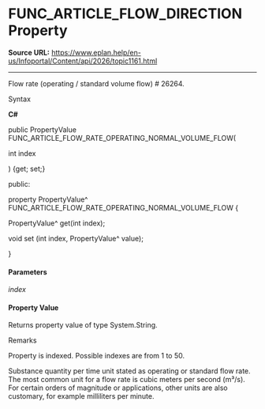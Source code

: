 # FUNC_ARTICLE_FLOW_DIRECTION Property

**Source URL:** https://www.eplan.help/en-us/Infoportal/Content/api/2026/topic1161.html

---

Flow rate (operating / standard volume flow) # 26264.

Syntax

**C#**



public PropertyValue FUNC_ARTICLE_FLOW_RATE_OPERATING_NORMAL_VOLUME_FLOW( 

   int index

) {get; set;}

public:

property PropertyValue^ FUNC_ARTICLE_FLOW_RATE_OPERATING_NORMAL_VOLUME_FLOW {

   PropertyValue^ get(int index);

   void set (int index, PropertyValue^ value);

}


#### Parameters

*index*

#### Property Value

Returns property value of type System.String.

Remarks

Property is indexed. Possible indexes are from 1 to 50.

Substance quantity per time unit stated as operating or standard flow rate. The most common unit for a flow rate is cubic meters per second (m³/s). For certain orders of magnitude or applications, other units are also customary, for example milliliters per minute.
